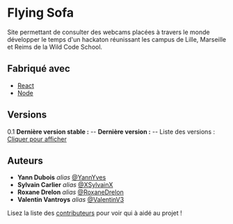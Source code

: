 # Flying Sofa

Site permettant de consulter des webcams placées à travers le monde développer le temps d'un hackaton réunissant les campus de Lille, Marseille et Reims de la Wild Code School.

## Fabriqué avec

* [React](https://reactjs.org/)
* [Node](https://nodejs.org/fr/)


## Versions
0.1
**Dernière version stable :** --
**Dernière version :** --
Liste des versions : [Cliquer pour afficher](https://github.com/RoxaneDrelon/Flying-Sofa/tags)

## Auteurs

* **Yann Dubois** _alias_ [@YannYves](https://github.com/YannYves)
* **Sylvain Carlier** _alias_ [@XSylvainX](https://github.com/XSylvainX)
* **Roxane Drelon** _alias_ [@RoxaneDrelon](https://github.com/RoxaneDrelon)
* **Valentin Vantroys** _alias_ [@ValentinV3](https://github.com/ValentinV3)

Lisez la liste des [contributeurs](https://github.com/RoxaneDrelon/Flying-Sofa/contributors) pour voir qui à aidé au projet !
